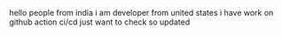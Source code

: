hello people from india
i am developer 
from united states
i have work on github action ci/cd 
just want to check so updated

